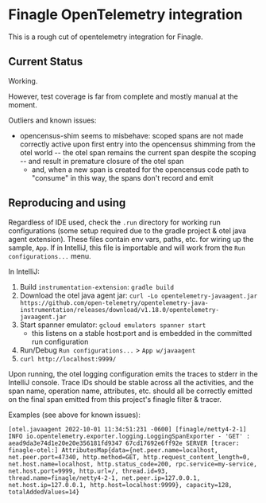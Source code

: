 # Finagle OpenTelemetry integration

This is a rough cut of opentelemetry integration for Finagle.

## Current Status

Working.

However, test coverage is far from complete and mostly manual at the moment.

Outliers and known issues:
- opencensus-shim seems to misbehave: scoped spans are not made correctly active upon first entry into the opencensus shimming from the otel world -- the otel span remains the current span despite the scoping -- and result in premature closure of the otel span
  - and, when a new span is created for the opencensus code path to "consume" in this way, the spans don't record and emit

## Reproducing and using

Regardless of IDE used, check the `.run` directory for working run configurations (some setup required due to the gradle project & otel java agent extension).
These files contain env vars, paths, etc. for wiring up the sample, `App`.
If in IntelliJ, this file is importable and will work from the `Run configurations...` menu.

In IntelliJ:
1. Build `instrumentation-extension`: `gradle build`
2. Download the otel java agent jar: `curl -Lo opentelemetry-javaagent.jar https://github.com/open-telemetry/opentelemetry-java-instrumentation/releases/download/v1.18.0/opentelemetry-javaagent.jar`
3. Start spanner emulator: `gcloud emulators spanner start`
   - this listens on a stable host:port and is embedded in the committed run configuration
4. Run/Debug `Run configurations...` > `App w/javaagent`
5. `curl http://localhost:9999/`

Upon running, the otel logging configuration emits the traces to stderr in the IntelliJ console.
Trace IDs should be stable across all the activities, and the span name, operation name, attributes, etc. should all be correctly emitted on the final span emitted from this project's finagle filter & tracer.

Examples (see above for known issues):
```
[otel.javaagent 2022-10-01 11:34:51:231 -0600] [finagle/netty4-2-1] INFO io.opentelemetry.exporter.logging.LoggingSpanExporter - 'GET' : aead9da3e74d1e20e20e356181fd9347 67cd17692e6ff92e SERVER [tracer: finagle-otel:] AttributesMap{data={net.peer.name=localhost, net.peer.port=47340, http.method=GET, http.request_content_length=0, net.host.name=localhost, http.status_code=200, rpc.service=my-service, net.host.port=9999, http.url=/, thread.id=93, thread.name=finagle/netty4-2-1, net.peer.ip=127.0.0.1, net.host.ip=127.0.0.1, http.host=localhost:9999}, capacity=128, totalAddedValues=14}
```
